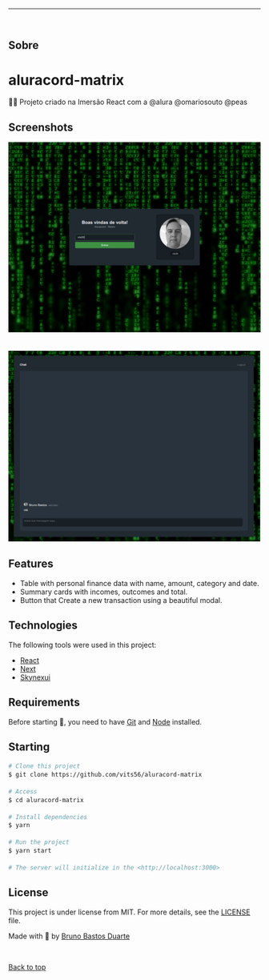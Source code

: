 
<div align="center" id="top"> 
  <img src="./src/assets/logo.svg" alt="" />
</div>

<hr/>
<br>

## Sobre
# aluracord-matrix
👨‍💻 Projeto criado na Imersão React com a @alura @omariosouto @peas


## Screenshots

<div align="center" id="top"> 
  <img src="./src/assets/screen1.png" alt="" />
</div>
<br/>
<br/>
<div align="center" id="top"> 
  <img src="./src/assets/screen2.png" alt="" />
</div>

## Features

- Table with personal finance data with name, amount, category and date.
- Summary cards with incomes, outcomes and total.
- Button that Create a new transaction using a beautiful modal.

## Technologies

The following tools were used in this project:

- [React](https://pt-br.reactjs.org/)
- [Next](https://nextjs.org/)
- [Skynexui](https://skynexui.dev/)


## Requirements

Before starting 🏁, you need to have [Git](https://git-scm.com) and [Node](https://nodejs.org/en/) installed.

## Starting

```bash
# Clone this project
$ git clone https://github.com/vits56/aluracord-matrix

# Access
$ cd aluracord-matrix

# Install dependencies
$ yarn

# Run the project
$ yarn start

# The server will initialize in the <http://localhost:3000>
```

## License

This project is under license from MIT. For more details, see the [LICENSE](LICENSE.md) file.

Made with 💜 by <a href="https://github.com/vits56" target="_blank">Bruno Bastos Duarte</a>

&#xa0;

<a href="#top">Back to top</a>


